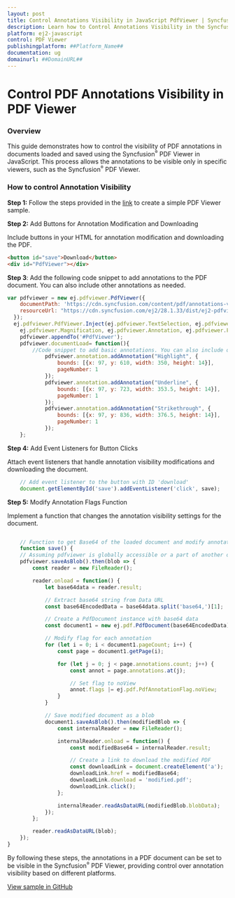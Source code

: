 ```yaml
---
layout: post
title: Control Annotations Visibility in JavaScript PdfViewer | Syncfusion
description: Learn how to Control Annotations Visibility in the Syncfusion ##Platform_Name## Pdfviewer control of Syncfusion Essential JS 2 and more.
platform: ej2-javascript
control: PDF Viewer
publishingplatform: ##Platform_Name##
documentation: ug
domainurl: ##DomainURL##
---
```


# Control PDF Annotations Visibility in PDF Viewer

### Overview

This guide demonstrates how to control the visibility of PDF annotations in documents loaded and saved using the Syncfusion<sup style="font-size:70%">&reg;</sup> PDF Viewer in JavaScript. This process allows the annotations to be visible only in specific viewers, such as the Syncfusion<sup style="font-size:70%">&reg;</sup> PDF Viewer.

### How to control Annotation Visibility

**Step 1:** Follow the steps provided in the [link](https://ej2.syncfusion.com/documentation/pdfviewer/getting-started/) to create a simple PDF Viewer sample.

**Step 2:** Add Buttons for Annotation Modification and Downloading

Include buttons in your HTML for annotation modification and downloading the PDF.

```html
<button id="save">Download</button>
<div id="PdfViewer"></div>
```
**Step 3**: Add the following code snippet to add annotations to the PDF document. You can also include other annotations as needed.

```js
var pdfviewer = new ej.pdfviewer.PdfViewer({
    documentPath: 'https://cdn.syncfusion.com/content/pdf/annotations-v1.pdf',
    resourceUrl: "https://cdn.syncfusion.com/ej2/28.1.33/dist/ej2-pdfviewer-lib",
  });
  ej.pdfviewer.PdfViewer.Inject(ej.pdfviewer.TextSelection, ej.pdfviewer.TextSearch, ej.pdfviewer.Print, ej.pdfviewer.Navigation, ej.pdfviewer.Toolbar,
    ej.pdfviewer.Magnification, ej.pdfviewer.Annotation, ej.pdfviewer.FormDesigner, ej.pdfviewer.FormFields, ej.pdfviewer.PageOrganizer);
    pdfviewer.appendTo('#PdfViewer');
    pdfviewer.documentLoad= function(){
        //Code snippet to add basic annotations. You can also include other annotations as needed.
            pdfviewer.annotation.addAnnotation("Highlight", {
                bounds: [{x: 97, y: 610, width: 350, height: 14}], 
                pageNumber: 1
            });
            pdfviewer.annotation.addAnnotation("Underline", {
                bounds: [{x: 97, y: 723, width: 353.5, height: 14}],
                pageNumber: 1
            });
            pdfviewer.annotation.addAnnotation("Strikethrough", {
                bounds: [{x: 97, y: 836, width: 376.5, height: 14}],
                pageNumber: 1
            });
    };
```
**Step 4:** Add Event Listeners for Button Clicks

Attach event listeners that handle annotation visibility modifications and downloading the document.

```js
    // Add event listener to the button with ID 'download'
    document.getElementById('save').addEventListener('click', save);
```

**Step 5:** Modify Annotation Flags Function

Implement a function that changes the annotation visibility settings for the document.

```js

    // Function to get Base64 of the loaded document and modify annotation flags
    function save() {
    // Assuming pdfviewer is globally accessible or a part of another object
    pdfviewer.saveAsBlob().then(blob => {
        const reader = new FileReader();

        reader.onload = function() {
            let base64data = reader.result;

            // Extract base64 string from Data URL
            const base64EncodedData = base64data.split('base64,')[1];

            // Create a PdfDocument instance with base64 data
            const document1 = new ej.pdf.PdfDocument(base64EncodedData);

            // Modify flag for each annotation
            for (let i = 0; i < document1.pageCount; i++) {
                const page = document1.getPage(i);

                for (let j = 0; j < page.annotations.count; j++) {
                    const annot = page.annotations.at(j);

                    // Set flag to noView
                    annot.flags |= ej.pdf.PdfAnnotationFlag.noView;
                }
            }

            // Save modified document as a blob
            document1.saveAsBlob().then(modifiedBlob => {
                const internalReader = new FileReader();

                internalReader.onload = function() {
                    const modifiedBase64 = internalReader.result;

                    // Create a link to download the modified PDF
                    const downloadLink = document.createElement('a');
                    downloadLink.href = modifiedBase64;
                    downloadLink.download = 'modified.pdf';
                    downloadLink.click();
                };

                internalReader.readAsDataURL(modifiedBlob.blobData);
            });
        };

        reader.readAsDataURL(blob);
    });
}
```

By following these steps, the annotations in a PDF document can be set to be visible in the Syncfusion<sup style="font-size:70%">&reg;</sup> PDF Viewer, providing control over annotation visibility based on different platforms.

[View sample in GitHub](https://github.com/SyncfusionExamples/javascript-pdf-viewer-examples/tree/master/How%20to)
